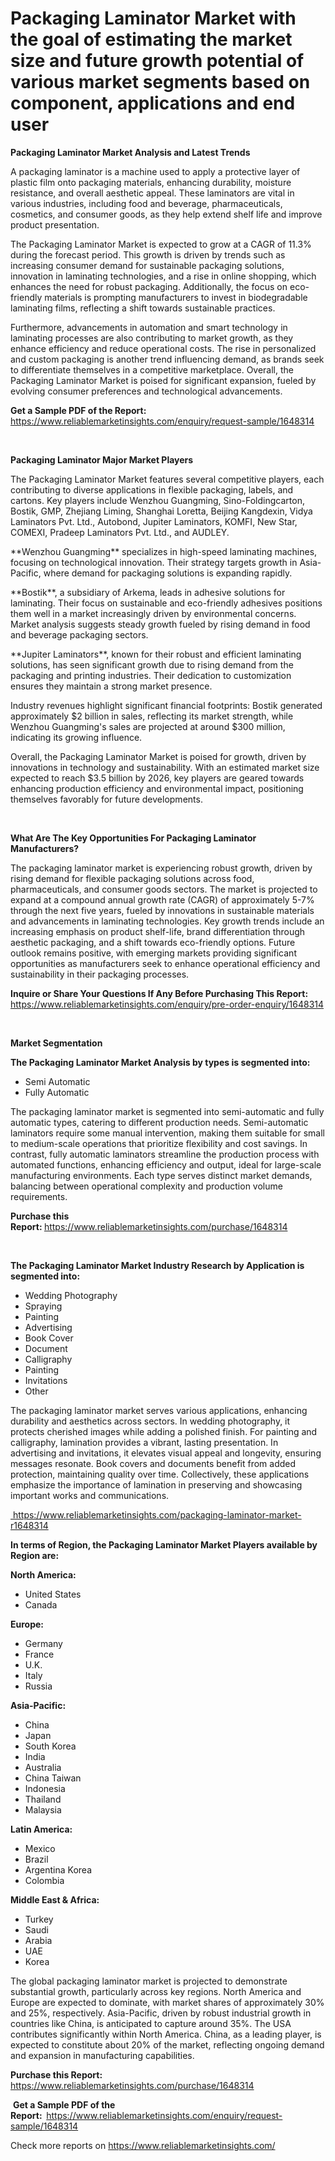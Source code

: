 <p><h1>Packaging Laminator Market with the goal of estimating the market size and future growth potential of various market segments based on component, applications and end user</h1></p><p><strong>Packaging Laminator Market Analysis and Latest Trends</strong></p>
<p><p>A packaging laminator is a machine used to apply a protective layer of plastic film onto packaging materials, enhancing durability, moisture resistance, and overall aesthetic appeal. These laminators are vital in various industries, including food and beverage, pharmaceuticals, cosmetics, and consumer goods, as they help extend shelf life and improve product presentation.</p><p>The Packaging Laminator Market is expected to grow at a CAGR of 11.3% during the forecast period. This growth is driven by trends such as increasing consumer demand for sustainable packaging solutions, innovation in laminating technologies, and a rise in online shopping, which enhances the need for robust packaging. Additionally, the focus on eco-friendly materials is prompting manufacturers to invest in biodegradable laminating films, reflecting a shift towards sustainable practices.</p><p>Furthermore, advancements in automation and smart technology in laminating processes are also contributing to market growth, as they enhance efficiency and reduce operational costs. The rise in personalized and custom packaging is another trend influencing demand, as brands seek to differentiate themselves in a competitive marketplace. Overall, the Packaging Laminator Market is poised for significant expansion, fueled by evolving consumer preferences and technological advancements.</p></p>
<p><strong>Get a Sample PDF of the Report:&nbsp;</strong> <a href="https://www.reliablemarketinsights.com/enquiry/request-sample/1648314?utm_campaign=3036&utm_medium=2&utm_source=Github&utm_content=ia&utm_term=25032025&utm_id=packaging-laminator">https://www.reliablemarketinsights.com/enquiry/request-sample/1648314</a></p>
<p>&nbsp;</p>
<p><strong>Packaging Laminator Major Market Players</strong></p>
<p><p>The Packaging Laminator Market features several competitive players, each contributing to diverse applications in flexible packaging, labels, and cartons. Key players include Wenzhou Guangming, Sino-Foldingcarton, Bostik, GMP, Zhejiang Liming, Shanghai Loretta, Beijing Kangdexin, Vidya Laminators Pvt. Ltd., Autobond, Jupiter Laminators, KOMFI, New Star, COMEXI, Pradeep Laminators Pvt. Ltd., and AUDLEY.</p><p>**Wenzhou Guangming** specializes in high-speed laminating machines, focusing on technological innovation. Their strategy targets growth in Asia-Pacific, where demand for packaging solutions is expanding rapidly.</p><p>**Bostik**, a subsidiary of Arkema, leads in adhesive solutions for laminating. Their focus on sustainable and eco-friendly adhesives positions them well in a market increasingly driven by environmental concerns. Market analysis suggests steady growth fueled by rising demand in food and beverage packaging sectors.</p><p>**Jupiter Laminators**, known for their robust and efficient laminating solutions, has seen significant growth due to rising demand from the packaging and printing industries. Their dedication to customization ensures they maintain a strong market presence.</p><p>Industry revenues highlight significant financial footprints: Bostik generated approximately $2 billion in sales, reflecting its market strength, while Wenzhou Guangming's sales are projected at around $300 million, indicating its growing influence. </p><p>Overall, the Packaging Laminator Market is poised for growth, driven by innovations in technology and sustainability. With an estimated market size expected to reach $3.5 billion by 2026, key players are geared towards enhancing production efficiency and environmental impact, positioning themselves favorably for future developments.</p></p>
<p>&nbsp;</p>
<p><strong>What Are The Key Opportunities For Packaging Laminator Manufacturers?</strong></p>
<p><p>The packaging laminator market is experiencing robust growth, driven by rising demand for flexible packaging solutions across food, pharmaceuticals, and consumer goods sectors. The market is projected to expand at a compound annual growth rate (CAGR) of approximately 5-7% through the next five years, fueled by innovations in sustainable materials and advancements in laminating technologies. Key growth trends include an increasing emphasis on product shelf-life, brand differentiation through aesthetic packaging, and a shift towards eco-friendly options. Future outlook remains positive, with emerging markets providing significant opportunities as manufacturers seek to enhance operational efficiency and sustainability in their packaging processes.</p></p>
<p><strong>Inquire or Share Your Questions If Any Before Purchasing This Report:</strong> <a href="https://www.reliablemarketinsights.com/enquiry/pre-order-enquiry/1648314?utm_campaign=3036&utm_medium=2&utm_source=Github&utm_content=ia&utm_term=25032025&utm_id=packaging-laminator">https://www.reliablemarketinsights.com/enquiry/pre-order-enquiry/1648314</a></p>
<p>&nbsp;</p>
<p><strong>Market Segmentation</strong></p>
<p><strong>The Packaging Laminator Market Analysis by types is segmented into:</strong></p>
<p><ul><li>Semi Automatic</li><li>Fully Automatic</li></ul></p>
<p><p>The packaging laminator market is segmented into semi-automatic and fully automatic types, catering to different production needs. Semi-automatic laminators require some manual intervention, making them suitable for small to medium-scale operations that prioritize flexibility and cost savings. In contrast, fully automatic laminators streamline the production process with automated functions, enhancing efficiency and output, ideal for large-scale manufacturing environments. Each type serves distinct market demands, balancing between operational complexity and production volume requirements.</p></p>
<p><strong>Purchase this Report:&nbsp;</strong><a href="https://www.reliablemarketinsights.com/purchase/1648314?utm_campaign=3036&utm_medium=2&utm_source=Github&utm_content=ia&utm_term=25032025&utm_id=packaging-laminator">https://www.reliablemarketinsights.com/purchase/1648314</a></p>
<p>&nbsp;</p>
<p><strong>The Packaging Laminator Market Industry Research by Application is segmented into:</strong></p>
<p><ul><li>Wedding Photography</li><li>Spraying</li><li>Painting</li><li>Advertising</li><li>Book Cover</li><li>Document</li><li>Calligraphy</li><li>Painting</li><li>Invitations</li><li>Other</li></ul></p>
<p><p>The packaging laminator market serves various applications, enhancing durability and aesthetics across sectors. In wedding photography, it protects cherished images while adding a polished finish. For painting and calligraphy, lamination provides a vibrant, lasting presentation. In advertising and invitations, it elevates visual appeal and longevity, ensuring messages resonate. Book covers and documents benefit from added protection, maintaining quality over time. Collectively, these applications emphasize the importance of lamination in preserving and showcasing important works and communications.</p></p>
<p><a href="https://www.reliablemarketinsights.com/packaging-laminator-market-r1648314?utm_campaign=3036&utm_medium=2&utm_source=Github&utm_content=ia&utm_term=25032025&utm_id=packaging-laminator">&nbsp;https://www.reliablemarketinsights.com/packaging-laminator-market-r1648314</a></p>
<p><strong>In terms of Region, the Packaging Laminator Market Players available by Region are:</strong></p>
<p>
    <p> <strong> North America: </strong>
        <ul>
            <li>United States</li>
            <li>Canada</li>
        </ul>
        </p> 
    <p> <strong> Europe: </strong>
        <ul>
            <li>Germany</li>
            <li>France</li>
            <li>U.K.</li>
            <li>Italy</li>
            <li>Russia</li>
        </ul>
        </p> 
    <p> <strong> Asia-Pacific: </strong>
        <ul>
            <li>China</li>
            <li>Japan</li>
            <li>South Korea</li>
            <li>India</li>
            <li>Australia</li>
            <li>China Taiwan</li>
            <li>Indonesia</li>
            <li>Thailand</li>
            <li>Malaysia</li>
        </ul>
        </p> 
    <p> <strong> Latin America: </strong>
        <ul>
            <li>Mexico</li>
            <li>Brazil</li>
            <li>Argentina Korea</li>
            <li>Colombia</li>
        </ul>
        </p> 
    <p> <strong> Middle East & Africa: </strong>
        <ul>
            <li>Turkey</li>
            <li>Saudi</li>
            <li>Arabia</li>
            <li>UAE</li>
            <li>Korea</li>
        </ul>
    </p>
    </p>
<p><p>The global packaging laminator market is projected to demonstrate substantial growth, particularly across key regions. North America and Europe are expected to dominate, with market shares of approximately 30% and 25%, respectively. Asia-Pacific, driven by robust industrial growth in countries like China, is anticipated to capture around 35%. The USA contributes significantly within North America. China, as a leading player, is expected to constitute about 20% of the market, reflecting ongoing demand and expansion in manufacturing capabilities.</p></p>
<p><strong>Purchase this Report: </strong><a href="https://www.reliablemarketinsights.com/purchase/1648314?utm_campaign=3036&utm_medium=2&utm_source=Github&utm_content=ia&utm_term=25032025&utm_id=packaging-laminator">https://www.reliablemarketinsights.com/purchase/1648314</a></p>
<p>&nbsp;<strong>Get a Sample PDF of the Report:&nbsp;&nbsp;</strong><a href="https://www.reliablemarketinsights.com/enquiry/request-sample/1648314?utm_campaign=3036&utm_medium=2&utm_source=Github&utm_content=ia&utm_term=25032025&utm_id=packaging-laminator">https://www.reliablemarketinsights.com/enquiry/request-sample/1648314</a></p>
<p><strong></strong></p>
<p>Check more reports on <a href="https://www.reliablemarketinsights.com/?utm_campaign=3036&utm_medium=2&utm_source=Github&utm_content=ia&utm_term=25032025&utm_id=packaging-laminator">https://www.reliablemarketinsights.com/</a></p>